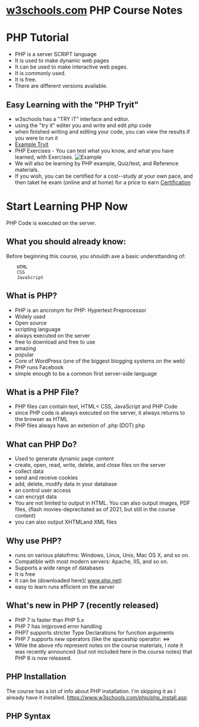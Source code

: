 # [w3schools.com](https://www.w3schools.com/php/) PHP Course Notes 

# PHP Tutorial  
* PHP is a server SCRIPT language
* It is used to make dynamic web pages
* It can be used to make interactive web pages. 
* It is commonly used. 
* It is free. 
* There are different versions available. 

## Easy Learning with the "PHP Tryit"
* w3schools has a "TRY iT" interface and editor.
* using the "try it" editer you and write and edit php code
* when finished writing and editing your code, you can view the results if you were to run it 
* [Example Tryit](https://github.com/EO4wellness/T-I-L/PHP/w3schools/my-first-PHP-script.html) 
* PHP Exercises - You can test what you know, and what you have learned, with Exercises.
![Example](https://github.com/EO4wellness/T-I-L/PHP/w3schools/exercises-example.jpg)
* We will also be learning by PHP example, Quiz/test, and Reference materials. 
* If you wish, you can be certified for a cost--study at your own pace, and then taket he exam (online and at home) for a price to earn [Certification](https://www.w3schools.com/cert/default.asp)

# Start Learning PHP Now
PHP Code is executed on the server. 

## What you should already know:
Before beginning this course, you shouldh ave a basic understtanding of:

		HTML
		CSS
		JavaScript 
		
## What is PHP?
* PHP is an ancronym for PHP: Hypertext Preprocessor
* Widely used 
* Open source
* scripting language 
* always executed on the server 
* free to download and free to use 
* amazing
* popular 
* Core of WordPress (one of the biggest blogging systems on the web)
* PHP runs Facebook
* simple enough to be a common first server-side language

## What is a PHP File?
* PHP files can contain text, HTML< CSS, JavaScript and PHP Code 
* since PHP code is always executed on the server, it always returns to the browser as HTML
* PHP files always have an extenion of .php (DOT) php 

## What can PHP Do? 
* Used to generate dynamic page content
* create, open, read, write, delete, and close files on the server
* collect data 
* send and receive cookies
* add, delete, modify data in your database 
* an control user access 
* can encrypt data 
* You are not limited to output in HTML.  You can also output images, PDF files, (flash movies-deprecitated as of 2021, but still in the course content)
* you can also output XHTMLand XML files 

## Why use PHP?
* runs on various platofrms: Windows, Linus, Unix, Mac OS X, and so on. 
* Compatible with most modern servers: Apache, IIS, and so on.
* Supports a wide range of databases
* It is free 
* it can be (downloaded here]( www.php.net)
* easy to learn
runs efficient on the server 

## What's new in PHP 7 (recently released) 
* PHP 7 is faster than PHP 5.x 
* PHP 7 has imjproved error handling 
* PHP7 supports stricter Type Declarations for function arguments 
* PHP 7 supports new operators (like the spaceship operator: <=>
* Whle the above nfo represent notes on the course materials, I note it was recently announced (but not included here in the course notes) that PHP 8 is now released. 

## PHP Installation
The course has a lot of info about PHP installation.  I'm skipping it as I already have it installed. 
https://www.w3schools.com/php/php_install.asp 


## PHP Syntax 



